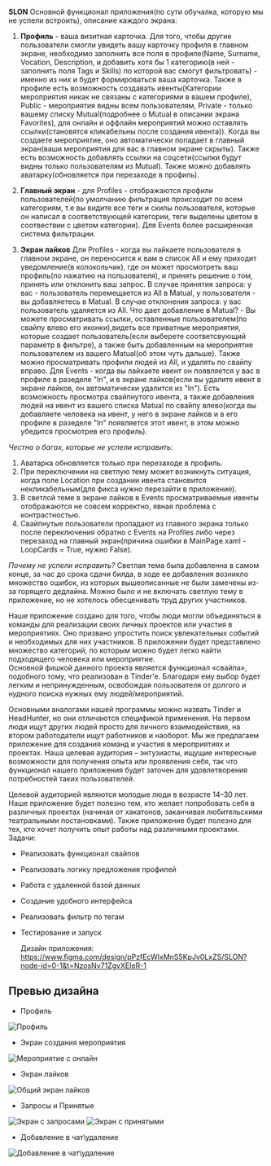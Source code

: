 **SLON**
Основной функционал приложения(по сути обучалка, которую мы не успели встроить), описание каждого экрана:
1. **Профиль** - ваша визитная карточка. Для того, чтобы другие пользователи смогли увидеть вашу карточку профиля в главном экране, необходимо заполнить все поля в профиле(Name, Surname, Vocation, Description, и добавить хотя бы 1 категорию(в ней - заполнить поля Tags и Skills) по которой вас смогут фильтровать) - именно из них и будет формироваться ваша карточка. Также в профиле есть возможность создавать ивенты(Категории мероприятия никак не связаны с категориями в вашем профиле), Public - мероприятия видны всем пользователям, Private - только вашему списку Mutual(подробнее о Mutual в описании экрана Favorites), для онлайн и оффлайн мероприятий можно оставлять ссылки(становятся кликабельны после создания ивента)). Когда вы создаете мероприятие, оно автоматически попадает в главный экран(ваши мероприятия для вас в главном экране скрыты). Также есть возможность добавлять ссылки на соцсети(ссылки будут видны только пользователям из Mutual). Также можно добавлять аватарку(обновляется при перезаходе в профиль).

2. **Главный экран** - для Profiles - отображаются профили пользователей(по умолчанию фильтрация происходит по всем категориям, т.е вы видите все теги и скилы пользователя, которые он написал в соответствующей категории, теги выделены цветом в соотвествии с цветом категории). Для Events более расширенная система фильтрации.

3. **Экран лайков** Для Profiles - когда вы лайкаете пользователя в главном экране, он переносится к вам в список All и ему приходит уведомление(в колокольчик), где он может просмотреть ваш профиль(по нажатию на пользователя), и принять решение о том, принять или отклонить ваш запрос. В случае принятия запроса: у вас - пользователь перемещается из All в Matual, у пользователя - вы добавляетесь в Matual. В случае отклонения запроса: у вас пользователь удаляется из All. Что дает добавление в Matual? - Вы можете просматривать ссылки, оставленные пользователем(по свайпу влево его иконки),видеть все приватные мероприятия, которые создает пользователь(если выберете соответсвующий параметр в фильтре), а также быть добавленным на мероприятие пользователем из вашего Matual(об этом чуть дальше). Также можно просматривать профили людей из All, и удалять по свайпу вправо.
Для Events - когда вы лайкаете ивент он появляется у вас в профиле в разеделе "In", и в экране лайков(если вы удалите ивент в экране лайков, он автоматически удалится из "In"). Есть возможность просмотра свайпнутого ивента, а также добавления людей на ивент из вашего списка Matual по свайпу влево(когда вы добавляете человека на ивент, у него в экране лайков и в его профиле в разеделе "In" появляется этот ивент, в этом можно убедится просмотрев его профиль).

*Честно о багах, которые не успели исправить*:
1. Аватарка обновляется только при перезаходе в профиль.
2. При переключении на светлую тему может возникнуть ситуация, когда поле Location при создании ивента становится некликабельным(для фикса нужно перезайти в приложение).
3. В светлой теме в экране лайков в Events просматриваемые ивенты отображаются не совсем корректно, явная проблема с контрастностью.
4. Свайпнутые пользователи пропадают из главного экрана только после переключения обратно с Events на Profiles либо через перезаход на главный экран(причина ошибки в MainPage.xaml - LoopCards = True, нужно False).

*Почему не успели исправить?*
Светлая тема была добавленна в самом конце, за час до срока сдачи билда, в ходе ее добавления возникло множество ошибок, из которых вышеописанные не были замечены из-за горящего дедлайна. Можно было и не включать светлую тему в приложение, но не хотелось обесценивать труд других участников.    

Наше приложение создано для того, чтобы люди могли объединяться в команды для реализации своих личных проектов или участия в мероприятиях. Оно призвано упростить поиск увлекательных событий и необходимых для них участников. В приложении будет представлено множество категорий, по которым можно будет легко найти подходящего человека или мероприятие.  
Основной фишкой данного проекта является функционал «свайпа», подобного тому, что реализован в Tinder’е. Благодаря ему выбор будет легким и непринужденным, освобождая пользователя от долгого и нудного поиска нужных ему людей/мероприятий.

Основными аналогами нашей программы можно назвать Tinder и HeadHunter, но они отличаются спецификой применения. На первом люди ищут других людей просто для личного взаимодействия, на втором работодатели ищут работников и наоборот. Мы же предлагаем приложение для создания команд и участия в мероприятиях и проектах. Наша целевая аудитория – энтузиасты, ищущие интересные возможности для получения опыта или проявления себя, так что функционал нашего приложения будет заточен для удовлетворения потребностей таких пользователей.

Целевой аудиторией являются молодые люди в возрасте 14–30 лет. Наше приложение будет полезно тем, кто желает попробовать себя в различных проектах (начиная от хакатонов, заканчивая любительскими театральными постановками). Также приложение будет полезно для тех, кто хочет получить опыт работы над различными проектами.
Задачи:
- Реализовать функционал свайпов
- Реализовать логику предложения профилей
- Работа с удаленной базой данных
- Создание удобного интерфейса
- Реализовать фильтр по тегам
- Тестирование и запуск

  Дизайн приложения: https://www.figma.com/design/pPzfEcWIxMnS5KpJv0LxZS/SLON?node-id=0-1&t=NzosNv71ZgvXEIeR-1

## Превью дизайна

- Профиль

![Профиль](https://github.com/user-attachments/assets/f258748c-831f-4086-a669-66c3b3c7cf64)

- Экран создания мероприятия

![Мероприятие с онлайн](https://github.com/user-attachments/assets/f53bdf1d-80b2-48b8-a6a6-aff25b2c78cb)

- Экран лайков

![Общий экран лайков](https://github.com/user-attachments/assets/0e253050-ff57-49f9-afc5-5f99e3ac1141)

- Запросы и Принятые

![Экран с запросами](https://github.com/user-attachments/assets/25a93e2b-0109-44e8-9c78-c85aaabb4806)
![Экран с принятыми](https://github.com/user-attachments/assets/7fc0525e-0741-40f2-9cff-8a0febab15de)

- Добавление в чат\удаление

![Добавление в чат\удаление](https://github.com/user-attachments/assets/b8252f35-0592-4ff7-b0a5-a9c8c449a9cd)

